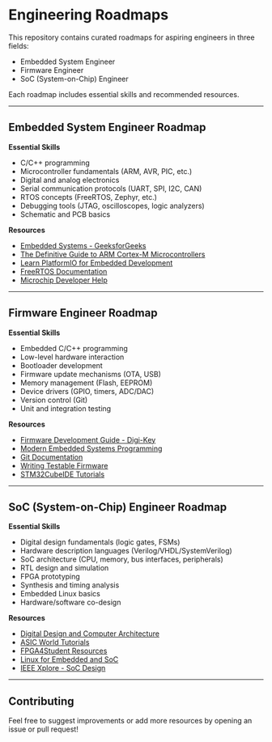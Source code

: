 # Engineering Roadmaps

This repository contains curated roadmaps for aspiring engineers in three fields:
- Embedded System Engineer
- Firmware Engineer
- SoC (System-on-Chip) Engineer

Each roadmap includes essential skills and recommended resources.

---

## Embedded System Engineer Roadmap

**Essential Skills**
- C/C++ programming
- Microcontroller fundamentals (ARM, AVR, PIC, etc.)
- Digital and analog electronics
- Serial communication protocols (UART, SPI, I2C, CAN)
- RTOS concepts (FreeRTOS, Zephyr, etc.)
- Debugging tools (JTAG, oscilloscopes, logic analyzers)
- Schematic and PCB basics

**Resources**
- [Embedded Systems - GeeksforGeeks](https://www.geeksforgeeks.org/embedded-systems/)
- [The Definitive Guide to ARM Cortex-M Microcontrollers](https://www.amazon.com/Definitive-Guide-ARM%C2%AE-Cortex-M3-Microcontrollers/dp/185617963X)
- [Learn PlatformIO for Embedded Development](https://platformio.org/)
- [FreeRTOS Documentation](https://www.freertos.org/Documentation/RTOS_book.html)
- [Microchip Developer Help](https://microchipdeveloper.com/)

---

## Firmware Engineer Roadmap

**Essential Skills**
- Embedded C/C++ programming
- Low-level hardware interaction
- Bootloader development
- Firmware update mechanisms (OTA, USB)
- Memory management (Flash, EEPROM)
- Device drivers (GPIO, timers, ADC/DAC)
- Version control (Git)
- Unit and integration testing

**Resources**
- [Firmware Development Guide - Digi-Key](https://www.digikey.com/en/articles/firmware-development-guide)
- [Modern Embedded Systems Programming](https://www.udemy.com/course/embedded-systems-programming-on-arm-cortex-m3-m4/)
- [Git Documentation](https://git-scm.com/doc)
- [Writing Testable Firmware](https://interrupt.memfault.com/blog/unit-testing-firmware)
- [STM32CubeIDE Tutorials](https://www.st.com/en/development-tools/stm32cubeide.html)

---

## SoC (System-on-Chip) Engineer Roadmap

**Essential Skills**
- Digital design fundamentals (logic gates, FSMs)
- Hardware description languages (Verilog/VHDL/SystemVerilog)
- SoC architecture (CPU, memory, bus interfaces, peripherals)
- RTL design and simulation
- FPGA prototyping
- Synthesis and timing analysis
- Embedded Linux basics
- Hardware/software co-design

**Resources**
- [Digital Design and Computer Architecture](https://www.amazon.com/Digital-Design-Computer-Architecture-Second/dp/0123944244)
- [ASIC World Tutorials](https://www.asic-world.com/)
- [FPGA4Student Resources](https://www.fpga4student.com/)
- [Linux for Embedded and SoC](https://bootlin.com/doc/training/embedded-linux/)
- [IEEE Xplore - SoC Design](https://ieeexplore.ieee.org/xpl/RecentIssue.jsp?punumber=8978)

---

## Contributing

Feel free to suggest improvements or add more resources by opening an issue or pull request!

